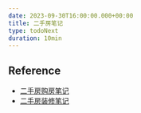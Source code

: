 ```yaml
---
date: 2023-09-30T16:00:00.000+00:00
title: 二手房笔记
type: todoNext
duration: 10min
---
```


## Reference

- [二手房购房笔记](https://github.com/Li-Aaron/Li-Aaron.github.io/blob/master/_posts/2020-07-27-real-estate-trade.md)
- [二手房装修笔记](https://github.com/Li-Aaron/Li-Aaron.github.io/blob/master/_posts/2020-09-08-decoration-1.md)
